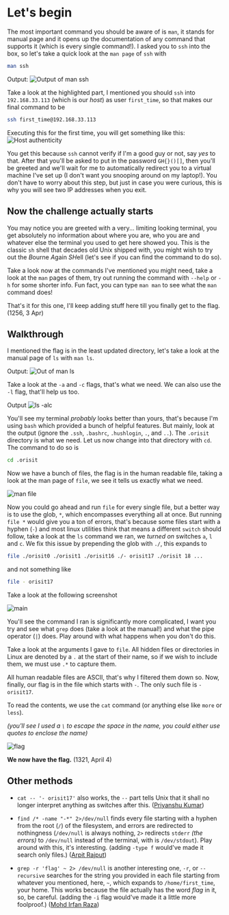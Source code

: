 # Let's begin

The most important command you should be aware of is `man`, it stands for manual page and it opens up the documentation of any command that supports it (which is every single command!). I asked you to `ssh` into the box, so let's take a quick look at the `man page` of `ssh` with

```sh
man ssh
```

Output:
![Output of man ssh](image.png)

Take a look at the highlighted part, I mentioned you should `ssh` into `192.168.33.113` (which is our *host*) as user `first_time`, so that makes our final command to be

```sh
ssh first_time@192.168.33.113
```

Executing this for the first time, you will get something like this:
![Host authenticity](image-1.png)

You get this because `ssh` cannot verify if I'm a good guy or not, say *yes* to that. After that you'll be asked to put in the password `GH{}()[]`, then you'll be greeted and we'll wait for me to automatically redirect you to a virtual machine I've set up (I don't want you snooping around on my laptop!). You don't have to worry about this step, but just in case you were curious, this is why you will see two IP addresses when you exit.

## Now the challenge actually starts

You may notice you are greeted with a very... limiting looking terminal, you get absolutely no information about where you are, who you are and whatever else the terminal you used to get here showed you. This is the classic `sh` shell that decades old Unix shipped with, you might wish to try out the *B*ourne *A*gain *SH*ell (let's see if you can find the command to do so).

Take a look now at the commands I've mentioned you might need, take a look at the `man` pages of them, try out running the command with `--help` or `-h` for some shorter info. Fun fact, you can type `man man` to see what the `man` command does!

That's it for this one, I'll keep adding stuff here till you finally get to the flag. (1256, 3 Apr)

## Walkthrough

I mentioned the flag is in the least updated directory, let's take a look at the manual page of `ls` with `man ls`.

Output:
![Out of man ls](image-2.png)

Take a look at the `-a` and `-c` flags, that's what we need. We can also use the `-l` flag, that'll help us too.

Output
![ls -alc](image-3.png)

You'll see my terminal *probably* looks better than yours, that's because I'm using `bash` which provided a bunch of helpful features. But mainly, look at the output (ignore the `.ssh`, `.bashrc`, `.hushlogin`, `.`, and `..`). The `.orisit` directory is what we need. Let us now change into that directory with `cd`. The command to do so is

```sh
cd .orisit
```

Now we have a bunch of files, the flag is in the human readable file, taking a look at the man page of `file`, we see it tells us exactly what we need.

![man file](image-4.png)

Now you could go ahead and run `file` for every single file, but a better way is to use the glob, `*`, which encompasses everything all at once. But running `file *` would give you a ton of errors, that's because some files start with a hyphen (`-`) and most linux utilities think that means a different `switch` should follow, take a look at the `ls` command we ran, we *turned on* switches `a`, `l` and `c`.
We fix this issue by prepending the glob with `./`, this expands to

```sh
file ./orisit0 ./orisit1 ./orisit16 ./- orisit17 ./orisit 18 ...
```

and not something like

```sh
file - orisit17
```

Take a look at the following screenshot

![main](image-6.png)

You'll see the command I ran is significantly more complicated, I want you try and see what `grep` does (take a look at the manual!) and what the pipe operator (`|`) does. Play around with what happens when you don't do this.

Take a look at the arguments I gave to `file`. All hidden files or directories in Linux are denoted by a `.` at the start of their name, so if we wish to include them, we must use `.*` to capture them.

All human readable files are ASCII, that's why I filtered them down so. Now, finally, our flag is in the file which starts with `-`. The only such file is `- orisit17`.

To read the contents, we use the `cat` command (or anything else like `more` or `less`).

*(you'll see I used a `\` to escape the space in the name, you could either use quotes to enclose the name)*

![flag](image-7.png)

**We now have the flag.** (1321, April 4)

## Other methods

* `cat -- '- orisit17'` also works, the `--` part tells Unix that it shall no longer interpret anything as switches after this. ([Priyanshu Kumar](mailto:priyanshu24067@iiitd.ac.in))

* `find /* -name "-*" 2>/dev/null` finds every file starting with a hyphen from the root (`/`) of the filesystem, and errors are redirected to nothingness (`/dev/null` is always nothing, `2>` redirects `stderr` *(the errors)* to `/dev/null` instead of the terminal, with is `/dev/stdout`). Play around with this, it's interesting. (adding `-type f` would've made it search only files.) ([Arpit Rajput](mailto:arpit23133@iiitd.ac.in))

* `grep -r 'flag' ~ 2> /dev/null` is another interesting one, `-r`, or `--recursive` searches for the string you provided in each file starting from whatever you mentioned, here, `~`, which expands to `/home/first_time`, your home. This works because the file actually has the word *flag* in it, so, be careful. (adding the `-i` flag would've made it a little more foolproof.) ([Mohd Irfan Raza](mailto:irfan22298@iiitd.ac.in))

